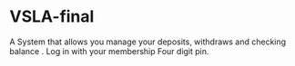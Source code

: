 # VSLA-final
A System that allows you manage your deposits, withdraws and checking balance . Log in with your membership Four digit pin.
